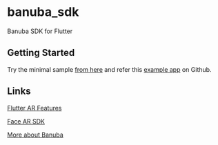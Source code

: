 # banuba_sdk

Banuba SDK for Flutter

## Getting Started

Try the minimal sample [from here](example/) and 
refer this [example app](https://github.com/Banuba/quickstart-flutter-plugin) on Github.

## Links 

[Flutter AR Features](https://www.banuba.com/blog/flutter-ar-features-integration)

[Face AR SDK](https://www.banuba.com/facear-sdk/face-filters)

[More about Banuba](https://www.banuba.com/)


